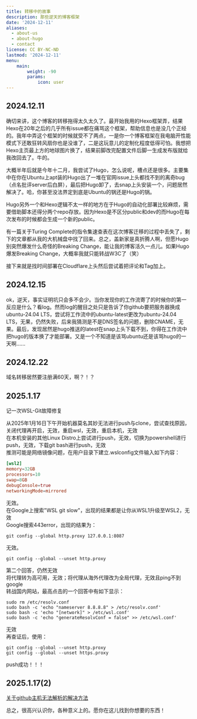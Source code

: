 ```yaml
---
title: 转移中的故事
description: 那些逆天的博客框架
date: '2024-12-11'
aliases:
  - about-us
  - about-hugo
  - contact
license: CC BY-NC-ND
lastmod: '2024-12-11'
menu:
    main: 
        weight: -90
        params:
            icon: user
---
```


## 2024.12.11

确切来讲，这个博客的转移拖得太久太久了。最开始我用的Hexo框架弄，结果Hexo在20年之后的几乎所有issue都在痛骂这个框架，帮助信息也是没几个正经的。我年中弄这个框架的时候就受不了两点，一是你一个博客框架在我电脑开性能模式下还敢狂转风扇你也是没谁了，二是这玩意儿的定制化程度低得可怕。我想把Hexo主页最上方的地球图片换了，结果前脚改完配置文件后脚一生成发布版就给我改回去了。牛的。

大概半年后就是今年十二月，我尝试了Hugo，怎么说呢，槽点还是很多。主要集中在你在Ubuntu上apt装的Hugo出了一堆在官网issue上头都找不到的离奇bug（点名批评server后白屏），最后把Hugo卸了，去snap上头安装一个，问题居然解决了。哈，你甚至没法界定到底是Ubuntu的锅还是Hugo的锅。

Hugo另外一个和Hexo逻辑不太一样的地方在于Hugo的自动化部署比较麻烦，需要借助脚本还得分两个repo存放。因为Hexo是不区分public和dev的而Hugo在每次发布的时候都会生成一个新的public。

有一篇关于Turing Complete的指令集速查表在这次博客迁移的过程中丢失了，剩下的文章都从我的大机械盘中找了回来。总之，盖新家是真折腾人啊，但愿Hugo别突然爆发什么奇怪的Breaking Change，能让我的博客活久一点儿。如果Hugo爆发Breaking Change，大概率我就只能转战W3C了（笑）

接下来就是找时间部署在Cloudflare上头然后尝试着把评论和Tag加上。

## 2024.12.15

ok，逆天，事实证明坑只会多不会少。当你发现你的工作流寄了的时候你的第一反应是什么？看log。然而log的醒目之处只是告诉了你github要把服务器换成ubuntu-24.04 LTS，尝试将工作流中的ubuntu-latest更改为ubuntu-24.04 LTS，无果，仍然失败，后来我猜测是不是DNS签名的问题，删除CNAME，无果。最后，发现居然是hugo推送的latest在snap上头下载不到，你得在工作流中把hugo的版本换了才能部署。又是一个不知道是该骂ubuntu还是该骂hugo的一天啊......

## 2024.12.22

域名转移居然要注册满60天，啊？！？

## 2025.1.17

记一次WSL-Git故障修复  

从2025年1月16日下午开始机器莫名其妙无法进行push与clone，尝试查找原因，关闭代理再开启，无效，重启wsl，无效，重启本机，无效  
在本机安装的其他Linux Distro上尝试进行push，无效，切换为powershell进行push，无效，下载git bash进行push，无效  
推测可能是网络镜像问题，在用户目录下建立.wslconfig文件输入如下内容：
```toml
[wsl2]
memory=32GB
processors=10
swap=8GB
debugConsole=true
networkingMode=mirrored
```
无效。  
在Google上搜索"WSL git slow"，出现的结果都是让你从WSL1升级至WSL2，无效  
Google搜索443error，出现的结果为：
```shell
git config --global http.proxy 127.0.0.1:8087
```
无效。  
```shell
git config --global --unset http.proxy
```
第二个回答，仍然无效  
将代理转为高可用，无效；将代理从海外代理改为全局代理，无效且ping不到google  
转战国内网站，最高点击的一个回答中有如下显示：
```shell
sudo rm /etc/resolv.conf
sudo bash -c 'echo "nameserver 8.8.8.8" > /etc/resolv.conf'
sudo bash -c 'echo "[network]" > /etc/wsl.conf'
sudo bash -c 'echo "generateResolvConf = false" >> /etc/wsl.conf'
```
无效  
再查证后，使用：
```shell
git config --global --unset http.proxy
git config --global --unset https.proxy
```
push成功！！！  

## 2025.1.17(2)

<a href="https://askubuntu.com/questions/1192347/temporary-failure-in-name-resolution-on-wsl/1401317#1401317?newreg=fc95a6947d13420fb5f39420bf285388">关于github主机无法解析的解决方法</a>

总之，很高兴认识你，各种意义上的。愿你在这儿找到你想要的东西！